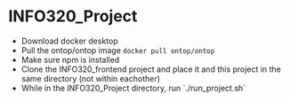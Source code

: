# INFO320_Project

<ul>
  <li>Download docker desktop</li>
  <li>Pull the ontop/ontop image <code>docker pull ontop/ontop</docker></code></li>
  <li>Make sure npm is installed</li>
  <li>Clone the INFO320_frontend project and place it and this project in the same directory (not within eachother)</li>
  <li>While in the INFO320_Project directory, run `./run_project.sh`</li>
</ul>

